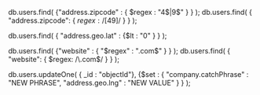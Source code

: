 db.users.find( {"address.zipcode" : { $regex : "4$|9$" } } );
db.users.find( { "address.zipcode": { $regex: /[49]$/ } } );

db.users.find( { "address.geo.lat" : {$lt : "0" } } );

db.users.find( {"website" : { "$regex" : ".com$" } } );
db.users.find( { "website": { $regex: /\.com$/ } } );
 
db.users.updateOne( { _id : "objectId"}, {$set : { "company.catchPhrase" : "NEW PHRASE", "address.geo.lng" : "NEW VALUE" } } );
